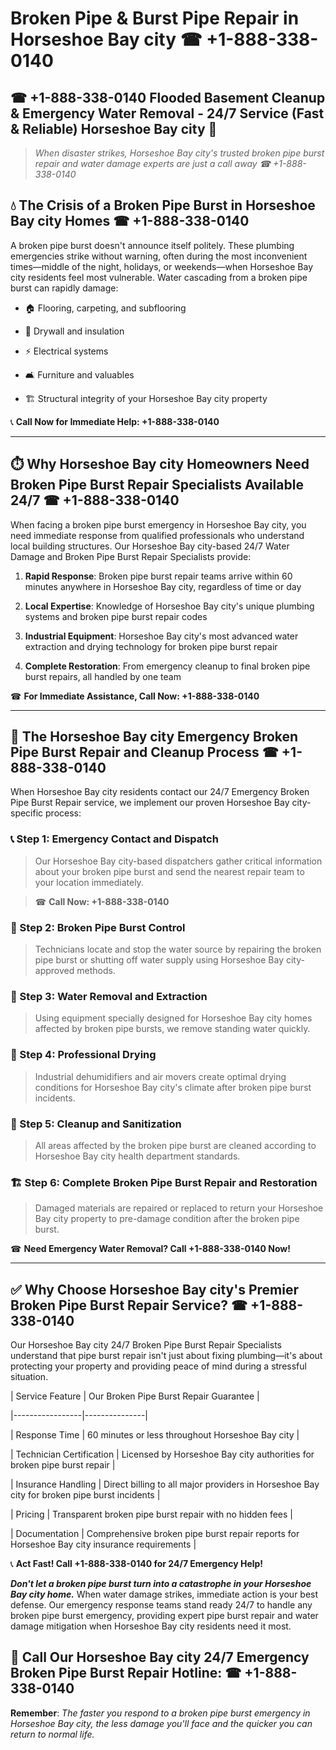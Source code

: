 # Broken Pipe & Burst Pipe Repair in Horseshoe Bay city ☎ +1-888-338-0140  
## ☎ +1-888-338-0140 Flooded Basement Cleanup & Emergency Water Removal - 24/7 Service (Fast & Reliable) Horseshoe Bay city 🚨  

> *When disaster strikes, Horseshoe Bay city's trusted broken pipe burst repair and water damage experts are just a call away ☎ +1-888-338-0140*  

## 💧 The Crisis of a Broken Pipe Burst in Horseshoe Bay city Homes ☎ +1-888-338-0140  

A broken pipe burst doesn't announce itself politely. These plumbing emergencies strike without warning, often during the most inconvenient times—middle of the night, holidays, or weekends—when Horseshoe Bay city residents feel most vulnerable. Water cascading from a broken pipe burst can rapidly damage:  

* 🏠 Flooring, carpeting, and subflooring  
* 🧱 Drywall and insulation  
* ⚡ Electrical systems  
* 🛋️ Furniture and valuables  
* 🏗️ Structural integrity of your Horseshoe Bay city property  

📞 **Call Now for Immediate Help: +1-888-338-0140**  

---  

## ⏱️ Why Horseshoe Bay city Homeowners Need Broken Pipe Burst Repair Specialists Available 24/7 ☎ +1-888-338-0140  

When facing a broken pipe burst emergency in Horseshoe Bay city, you need immediate response from qualified professionals who understand local building structures. Our Horseshoe Bay city-based 24/7 Water Damage and Broken Pipe Burst Repair Specialists provide:  

1. **Rapid Response**: Broken pipe burst repair teams arrive within 60 minutes anywhere in Horseshoe Bay city, regardless of time or day  
2. **Local Expertise**: Knowledge of Horseshoe Bay city's unique plumbing systems and broken pipe burst repair codes  
3. **Industrial Equipment**: Horseshoe Bay city's most advanced water extraction and drying technology for broken pipe burst repair  
4. **Complete Restoration**: From emergency cleanup to final broken pipe burst repairs, all handled by one team  

☎ **For Immediate Assistance, Call Now: +1-888-338-0140**  

---  

## 🔧 The Horseshoe Bay city Emergency Broken Pipe Burst Repair and Cleanup Process ☎ +1-888-338-0140  

When Horseshoe Bay city residents contact our 24/7 Emergency Broken Pipe Burst Repair service, we implement our proven Horseshoe Bay city-specific process:  

### 📞 Step 1: Emergency Contact and Dispatch  
> Our Horseshoe Bay city-based dispatchers gather critical information about your broken pipe burst and send the nearest repair team to your location immediately.  
> ☎ **Call Now: +1-888-338-0140**  

### 🚿 Step 2: Broken Pipe Burst Control  
> Technicians locate and stop the water source by repairing the broken pipe burst or shutting off water supply using Horseshoe Bay city-approved methods.  

### 🌊 Step 3: Water Removal and Extraction  
> Using equipment specially designed for Horseshoe Bay city homes affected by broken pipe bursts, we remove standing water quickly.  

### 💨 Step 4: Professional Drying  
> Industrial dehumidifiers and air movers create optimal drying conditions for Horseshoe Bay city's climate after broken pipe burst incidents.  

### 🧼 Step 5: Cleanup and Sanitization  
> All areas affected by the broken pipe burst are cleaned according to Horseshoe Bay city health department standards.  

### 🏗️ Step 6: Complete Broken Pipe Burst Repair and Restoration  
> Damaged materials are repaired or replaced to return your Horseshoe Bay city property to pre-damage condition after the broken pipe burst.  

☎ **Need Emergency Water Removal? Call +1-888-338-0140 Now!**  

---  

## ✅ Why Choose Horseshoe Bay city's Premier Broken Pipe Burst Repair Service? ☎ +1-888-338-0140  

Our Horseshoe Bay city 24/7 Broken Pipe Burst Repair Specialists understand that pipe burst repair isn't just about fixing plumbing—it's about protecting your property and providing peace of mind during a stressful situation.  

| Service Feature | Our Broken Pipe Burst Repair Guarantee |  
|-----------------|---------------|  
| Response Time | 60 minutes or less throughout Horseshoe Bay city |  
| Technician Certification | Licensed by Horseshoe Bay city authorities for broken pipe burst repair |  
| Insurance Handling | Direct billing to all major providers in Horseshoe Bay city for broken pipe burst incidents |  
| Pricing | Transparent broken pipe burst repair with no hidden fees |  
| Documentation | Comprehensive broken pipe burst repair reports for Horseshoe Bay city insurance requirements |  

📞 **Act Fast! Call +1-888-338-0140 for 24/7 Emergency Help!**  

***Don't let a broken pipe burst turn into a catastrophe in your Horseshoe Bay city home.*** When water damage strikes, immediate action is your best defense. Our emergency response teams stand ready 24/7 to handle any broken pipe burst emergency, providing expert pipe burst repair and water damage mitigation when Horseshoe Bay city residents need it most.  

## 📱 Call Our Horseshoe Bay city 24/7 Emergency Broken Pipe Burst Repair Hotline: ☎ +1-888-338-0140  

**Remember**: *The faster you respond to a broken pipe burst emergency in Horseshoe Bay city, the less damage you'll face and the quicker you can return to normal life.*